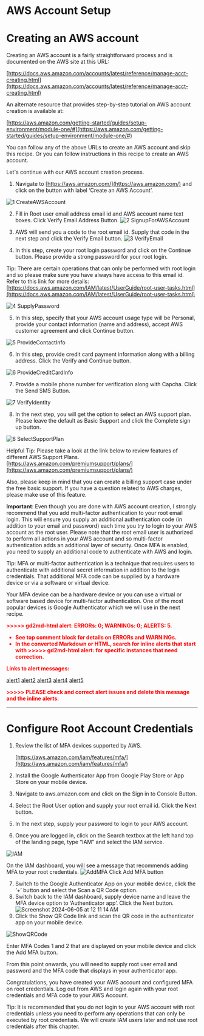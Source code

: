 # **AWS Account Setup**
# **Creating an AWS account**

Creating an AWS account is a fairly straightforward process and is documented on the AWS site at this URL:

[https://docs.aws.amazon.com/accounts/latest/reference/manage-acct-creating.html](https://docs.aws.amazon.com/accounts/latest/reference/manage-acct-creating.html)

An alternate resource that provides step-by-step tutorial on AWS account creation is available at:

[https://aws.amazon.com/getting-started/guides/setup-environment/module-one/#](https://aws.amazon.com/getting-started/guides/setup-environment/module-one/#)

You can follow any of the above URLs to create an AWS account and skip this recipe. Or you can follow instructions in this recipe to create an AWS account.

Let's continue with our AWS account creation process. 



1. Navigate to [https://aws.amazon.com/](https://aws.amazon.com/)  and click on the button with label ‘Create an AWS Account’.
    
![1  CreateAWSAccount](https://github.com/bpb-aws-book/bpb-aws-book/assets/171321045/911c8bc5-b9f0-4a73-9e02-9eaa915506e1)

2. Fill in Root user email address email id and AWS account name text boxes. Click Verify Email Address Button.
![2  SignupForAWSAccount](https://github.com/bpb-aws-book/bpb-aws-book/assets/171321045/0114fc54-b2f9-4b3c-9ab4-f346676752c3)

3. AWS will send you a code to the root email id. Supply that code in the next step and click the Verify Email button.
![3  VerifyEmail](https://github.com/bpb-aws-book/bpb-aws-book/assets/171321045/31ddc447-bfce-432e-8a13-450cc2e3ac98)

4. In this step, create your root login password and click on the Continue button. Please provide a strong password for your root login. 

Tip: There are certain operations that can only be performed with root login and so please make sure you have always have access to this email id. Refer to this link for more details: [https://docs.aws.amazon.com/IAM/latest/UserGuide/root-user-tasks.html](https://docs.aws.amazon.com/IAM/latest/UserGuide/root-user-tasks.html)

![4  SupplyPassword](https://github.com/bpb-aws-book/bpb-aws-book/assets/171321045/47aeb896-842c-4827-a0ac-8e8354063c15)

5. In this step, specify that your AWS account usage type will be Personal, provide your contact information (name and address), accept AWS customer agreement and click Continue button.

![5  ProvideContactInfo](https://github.com/bpb-aws-book/bpb-aws-book/assets/171321045/a124964b-8d2d-49f5-a1f6-288e2b7af104)

6.  In this step, provide credit card payment information along with a billing address. Click the Verify and Continue button.

![6  ProvideCreditCardInfo](https://github.com/bpb-aws-book/bpb-aws-book/assets/171321045/ba78ab5b-2675-4bc9-af9c-4a6063eebf1c)

7. Provide a mobile phone number for verification along with Capcha. Click the Send SMS Button.

![7  VerifyIdentity](https://github.com/bpb-aws-book/bpb-aws-book/assets/171321045/405c4b06-92e8-4e29-b6b6-86db8cba650f)

8. In the next step, you will get the option to select an AWS support plan. Please leave the default as Basic Support and click the Complete sign up button.

![8  SelectSupportPlan](https://github.com/bpb-aws-book/bpb-aws-book/assets/171321045/46e36599-7d67-44bb-8422-94e8cb14e5a6)

Helpful Tip:
Please take a look at the link below to review features of different AWS Support Plans.
[https://aws.amazon.com/premiumsupport/plans/](https://aws.amazon.com/premiumsupport/plans/)

Also, please keep in mind that you can create a billing support case under the free basic support. If you have a question related to AWS charges, please make use of this feature.

**Important**: Even though you are done with AWS account creation, I strongly recommend that you add multi-factor authentication to your root email login. This will ensure you supply an additional authentication code (in addition to your email and password) each time you try to login to your AWS account as the root user. Please note that the root email user is authorized to perform all actions in your AWS account and so multi-factor authentication adds an additional layer of security. Once MFA is enabled, you need to supply an additional code to authenticate with AWS and login.

Tip: MFA or multi-factor authentication is a technique that requires users to authenticate with additional secret information in addition to the login credentials. That additional MFA code can be supplied by a hardware device or via a software or virtual device. 

Your MFA device can be a hardware device or you can use a virtual or software based device for multi-factor authentication. One of the most popular devices is Google Authenticator which we will use in the next recipe. 

<!-----

You have some errors, warnings, or alerts. If you are using reckless mode, turn it off to see inline alerts.
* ERRORs: 0
* WARNINGs: 0
* ALERTS: 5

Conversion time: 1.007 seconds.


Using this Markdown file:

1. Paste this output into your source file.
2. See the notes and action items below regarding this conversion run.
3. Check the rendered output (headings, lists, code blocks, tables) for proper
   formatting and use a linkchecker before you publish this page.

Conversion notes:

* Docs to Markdown version 1.0β36
* Tue Jun 04 2024 23:53:13 GMT-0700 (PDT)
* Source doc: Untitled document
* This document has images: check for >>>>>  gd2md-html alert:  inline image link in generated source and store images to your server. NOTE: Images in exported zip file from Google Docs may not appear in  the same order as they do in your doc. Please check the images!

----->


<p style="color: red; font-weight: bold">>>>>>  gd2md-html alert:  ERRORs: 0; WARNINGs: 0; ALERTS: 5.</p>
<ul style="color: red; font-weight: bold"><li>See top comment block for details on ERRORs and WARNINGs. <li>In the converted Markdown or HTML, search for inline alerts that start with >>>>>  gd2md-html alert:  for specific instances that need correction.</ul>

<p style="color: red; font-weight: bold">Links to alert messages:</p><a href="#gdcalert1">alert1</a>
<a href="#gdcalert2">alert2</a>
<a href="#gdcalert3">alert3</a>
<a href="#gdcalert4">alert4</a>
<a href="#gdcalert5">alert5</a>

<p style="color: red; font-weight: bold">>>>>> PLEASE check and correct alert issues and delete this message and the inline alerts.<hr></p>



# **Configure Root Account Credentials**

1. Review the list of MFA devices supported by AWS.

    [https://aws.amazon.com/iam/features/mfa/](https://aws.amazon.com/iam/features/mfa/)

2. Install the Google Authenticator App from Google Play Store or App Store on your mobile device.
3. Navigate to aws.amazon.com and click on the Sign in to Console Button.
4. Select the Root User option and supply your root email id. Click the Next button.
5. In the next step, supply your password to login to your AWS account.
6. Once you are logged in, click on the Search textbox at the left hand top of the landing page, type “IAM” and select the IAM service.

![IAM](https://github.com/bpb-aws-book/bpb-aws-book/assets/171321045/549ec5f8-a175-4614-b408-94196c69b22d)

On the IAM dashboard, you will see a message that recommends adding MFA to your root credentials.
![AddMFA](https://github.com/bpb-aws-book/bpb-aws-book/assets/171321045/7e834cb9-a388-4799-8a0a-d033aea8fb06)
Click Add MFA button

7. Switch to the Google Authenticator App on your mobile device, click the ‘+’ button and select the Scan a QR Code option.
8. Switch back to the IAM dashboard, supply device name and leave the MFA device option to ‘Authenticator app’. Click the Next button.
![Screenshot 2024-06-05 at 12 11 14 AM](https://github.com/bpb-aws-book/bpb-aws-book/assets/171321045/b4a88b2d-c183-4796-a0c5-983bc17cf6ec)
9. Click the Show QR Code link and scan the QR code in the authenticator app on your mobile device.

![ShowQRCode](https://github.com/bpb-aws-book/bpb-aws-book/assets/171321045/4afff6ac-506d-4077-9357-35f1c01699eb)

Enter MFA Codes 1 and 2 that are displayed on your mobile device and click the Add MFA button. 

From this point onwards, you will need to supply root user email and password and the MFA code that displays in your authenticator app.

Congratulations, you have created your AWS account and configured MFA on root credentials. Log out from AWS and login again with your root credentials and MFA code to your AWS Account.

Tip: It is recommended that you do not login to your AWS account with root credentials unless you need to perform any operations that can only be executed by root credentials. We will create IAM users later and not use root credentials after this chapter.



